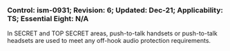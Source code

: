 ### Control: ism-0931; Revision: 6; Updated: Dec-21; Applicability: TS; Essential Eight: N/A
<p>In SECRET and TOP SECRET areas, push-to-talk handsets or push-to-talk headsets are used to meet any off-hook audio protection requirements.</p>